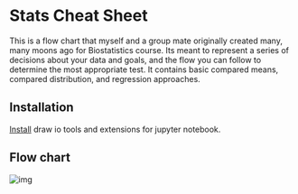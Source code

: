 # Stats Cheat Sheet

This is a flow chart that myself and a group mate originally created many, many moons ago for Biostatistics course.  Its meant to represent a series of decisions about your data and goals, and the flow you can follow to determine the most appropriate test.  It contains basic compared means, compared distribution, and regression approaches.

## Installation
[Install](https://github.com/QuantStack/jupyterlab-drawio)  draw io tools and extensions for jupyter notebook.

## Flow chart

![img](https://github.com/bdkech/stats_cheatsheet/img/stats_flowchart.svg)

